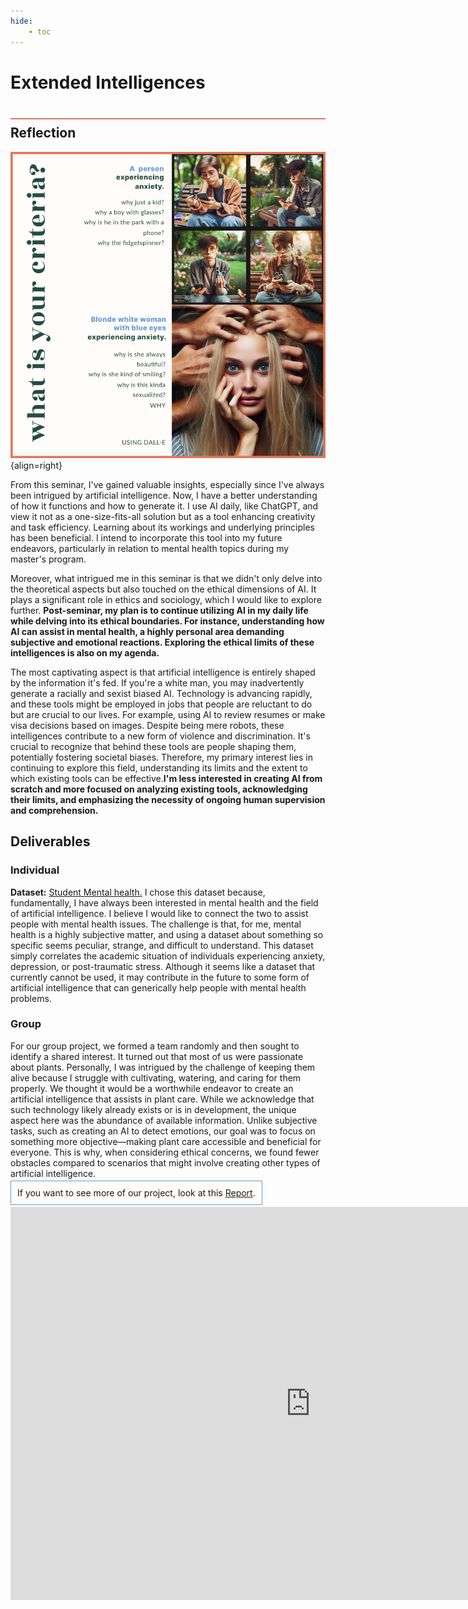 ```yaml
---
hide:
    - toc
---
```


# Extended Intelligences
<div style="height:2px; background-color: #E17858; margin-top: 40px; margin-bottom: -20px;"></div>

## Reflection
![](../images/ai/AI.svg){align=right}

From this seminar, I've gained valuable insights, especially since I've always been intrigued by artificial intelligence. Now, I have a better understanding of how it functions and how to generate it. I use AI daily, like ChatGPT, and view it not as a one-size-fits-all solution but as a tool enhancing creativity and task efficiency. Learning about its workings and underlying principles has been beneficial. I intend to incorporate this tool into my future endeavors, particularly in relation to mental health topics during my master's program.

Moreover, what intrigued me in this seminar is that we didn't only delve into the theoretical aspects but also touched on the ethical dimensions of AI. It plays a significant role in ethics and sociology, which I would like to explore further. **Post-seminar, my plan is to continue utilizing AI in my daily life while delving into its ethical boundaries. For instance, understanding how AI can assist in mental health, a highly personal area demanding subjective and emotional reactions. Exploring the ethical limits of these intelligences is also on my agenda.**

The most captivating aspect is that artificial intelligence is entirely shaped by the information it's fed. If you're a white man, you may inadvertently generate a racially and sexist biased AI. Technology is advancing rapidly, and these tools might be employed in jobs that people are reluctant to do but are crucial to our lives. For example, using AI to review resumes or make visa decisions based on images. Despite being mere robots, these intelligences contribute to a new form of violence and discrimination. It's crucial to recognize that behind these tools are people shaping them, potentially fostering societal biases. Therefore, my primary interest lies in continuing to explore this field, understanding its limits and the extent to which existing tools can be effective.**I'm less interested in creating AI from scratch and more focused on analyzing existing tools, acknowledging their limits, and emphasizing the necessity of ongoing human supervision and comprehension.**


## Deliverables

### Individual
**Dataset:**  [Student Mental health.](https://www.kaggle.com/datasets/shariful07/student-mental-health)
I chose this dataset because, fundamentally, I have always been interested in mental health and the field of artificial intelligence. I believe I would like to connect the two to assist people with mental health issues. The challenge is that, for me, mental health is a highly subjective matter, and using a dataset about something so specific seems peculiar, strange, and difficult to understand. This dataset simply correlates the academic situation of individuals experiencing anxiety, depression, or post-traumatic stress. Although it seems like a dataset that currently cannot be used, it may contribute in the future to some form of artificial intelligence that can generically help people with mental health problems.

### Group

For our group project, we formed a team randomly and then sought to identify a shared interest. It turned out that most of us were passionate about plants. Personally, I was intrigued by the challenge of keeping them alive because I struggle with cultivating, watering, and caring for them properly. We thought it would be a worthwhile endeavor to create an artificial intelligence that assists in plant care. While we acknowledge that such technology likely already exists or is in development, the unique aspect here was the abundance of available information. Unlike subjective tasks, such as creating an AI to detect emotions, our goal was to focus on something more objective—making plant care accessible and beneficial for everyone. This is why, when considering ethical concerns, we found fewer obstacles compared to scenarios that might involve creating other types of artificial intelligence.

<span style="background-color: #FFFCFA; padding: 10px; border: 1px solid #699ADA;">If you want to see more of our project, look at this [Report](https://docs.google.com/document/d/e/2PACX-1vS8Vcf91u5kejEWhRysW3KiSPFA865BY4-CgGQBxcPlNjibO2xcWbUhNA-VNJ6abxkmaw7lrMuUof9c/pub).</span>


<iframe src="https://docs.google.com/presentation/d/e/2PACX-1vSc5_XVbSCdY5rucQhO7UyAiiOkHmzTiBQY5ViErfjH3FeJePHyBbwtr2hH7mEWqdkAzj184401WFMS/embed?start=false&loop=true&delayms=5000" frameborder="0" width="960" height="629" allowfullscreen="true" mozallowfullscreen="true" webkitallowfullscreen="true"></iframe>